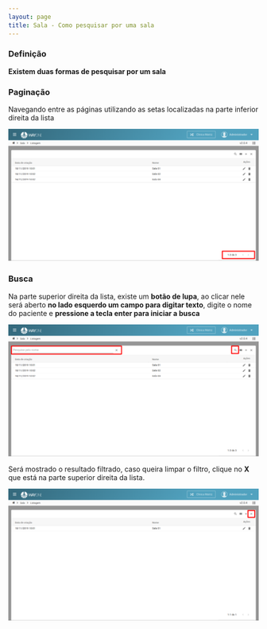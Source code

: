```yaml
---
layout: page
title: Sala - Como pesquisar por uma sala
---
```


### Definição

**Existem duas formas de pesquisar por um sala**

### Paginação

Navegando entre as páginas utilizando as setas localizadas na parte inferior direita da lista

<p align="center">
  <img alt="pesquisar-sala-img-1" src="pesquisar-sala-img-1.png" width="800">
</p>

### Busca

Na parte superior direita da lista, existe um **botão de lupa**, ao clicar nele será aberto **no lado esquerdo um campo para digitar texto**, digite o nome do paciente e **pressione a tecla enter para iniciar a busca**

<p align="center">
  <img alt="pesquisar-sala-img-2" src="pesquisar-sala-img-2.png" width="800">
</p>

Será mostrado o resultado filtrado, caso queira limpar o filtro, clique no **X** que está na parte superior direita da lista.

<p align="center">
  <img alt="pesquisar-sala-img-3" src="pesquisar-sala-img-3.png" width="800">
</p>

